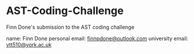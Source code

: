 # AST-Coding-Challenge
Finn Done's submission to the AST coding challenge

name: Finn Done
personal email: finnpdone@outlook.com
university email: vtt510@york.ac.uk

